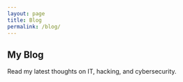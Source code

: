 ```yaml
---
layout: page
title: Blog
permalink: /blog/
---
```

## My Blog  
Read my latest thoughts on IT, hacking, and cybersecurity.
